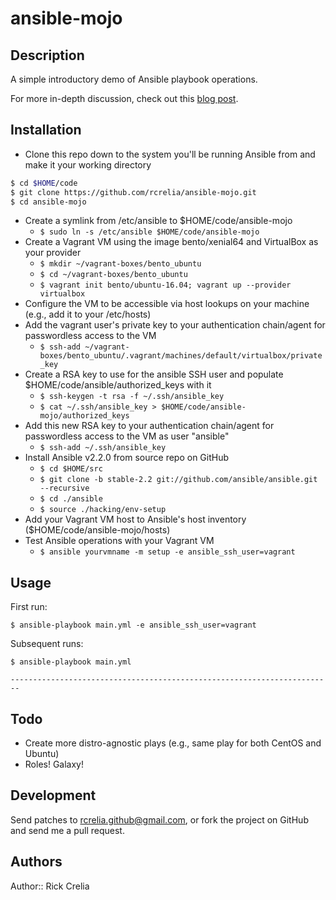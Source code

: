 # ansible-mojo

## Description

A simple introductory demo of Ansible playbook operations.

For more in-depth discussion, check out this [blog post](https://randops.org/2016/10/26/ansible-shenanigans-part-i/).

## Installation

* Clone this repo down to the system you'll be running Ansible from and make it your working directory
```bash
$ cd $HOME/code
$ git clone https://github.com/rcrelia/ansible-mojo.git
$ cd ansible-mojo
```
* Create a symlink from /etc/ansible to $HOME/code/ansible-mojo
  * `$ sudo ln -s /etc/ansible $HOME/code/ansible-mojo`
* Create a Vagrant VM using the image bento/xenial64 and VirtualBox as your provider
  * `$ mkdir ~/vagrant-boxes/bento_ubuntu`
  * `$ cd ~/vagrant-boxes/bento_ubuntu`
  * `$ vagrant init bento/ubuntu-16.04; vagrant up --provider virtualbox`
* Configure the VM to be accessible via host lookups on your machine (e.g., add it to your /etc/hosts)
* Add the vagrant user's private key to your authentication chain/agent for passwordless access to the VM
  * `$ ssh-add ~/vagrant-boxes/bento_ubuntu/.vagrant/machines/default/virtualbox/private_key`
* Create a RSA key to use for the ansible SSH user and populate $HOME/code/ansible/authorized_keys with it
  * `$ ssh-keygen -t rsa -f ~/.ssh/ansible_key`
  * `$ cat ~/.ssh/ansible_key > $HOME/code/ansible-mojo/authorized_keys`
* Add this new RSA key to your authentication chain/agent for passwordless access to the VM as user "ansible"
  * `$ ssh-add ~/.ssh/ansible_key`
* Install Ansible v2.2.0 from source repo on GitHub
  * `$ cd $HOME/src`
  * `$ git clone -b stable-2.2 git://github.com/ansible/ansible.git --recursive`
  * `$ cd ./ansible`
  * `$ source ./hacking/env-setup`
* Add your Vagrant VM host to Ansible's host inventory ($HOME/code/ansible-mojo/hosts)
* Test Ansible operations with your Vagrant VM
  * `$ ansible yourvmname -m setup -e ansible_ssh_user=vagrant`

## Usage

First run:

`$ ansible-playbook main.yml -e ansible_ssh_user=vagrant`

Subsequent runs:

`$ ansible-playbook main.yml`


    ------------------------------------------------------------------------

## Todo

- Create more distro-agnostic plays (e.g., same play for both CentOS and Ubuntu)
- Roles! Galaxy!

## Development

Send patches to rcrelia.github@gmail.com, or fork the project on GitHub and
send me a pull request.

## Authors

Author:: Rick Crelia<br>

